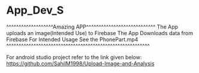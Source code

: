 # App_Dev_S
^^^^^^^^^^^^^^^^^^^Amazing APP^^^^^^^^^^^^^^^^^^^^^^^^^^^^
The App uploads an image(Intended Use) to Firebase
The App Downloads data from Firebase
For Intended Usage See the PhonePart.mp4
^^^^^^^^^^^^^^^^^^^^^^^^^^^^^^^^^^^^^^^^^^^^^^^^^^^^^^^^^^

For android studio project refer to the link given below:
https://github.com/SahilM1998/Upload-Image-and-Analysis
